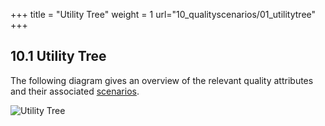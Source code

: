 +++
title = "Utility Tree"
weight = 1
url="10_qualityscenarios/01_utilitytree"
+++

## 10.1 Utility Tree

The following diagram gives an overview of the relevant quality attributes and their associated [scenarios](/en/10_qualityscenarios/02_evaluationscenarios).

![Utility Tree](/images/en/UtilityTree.png "Utility Tree")
